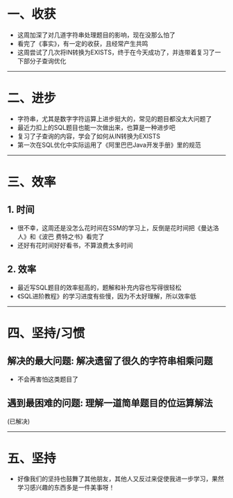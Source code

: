 # 一、收获

- 这周加深了对几道字符串处理题目的影响，现在没那么怕了
- 看完了《事实》，有一定的收获，且经常产生共鸣
- 这周尝试了几次将IN转换为EXISTS，终于在今天成功了，并连带着复习了一下部分子查询优化

<hr>









# 二、进步

- 字符串，尤其是数字字符运算上进步挺大的，常见的题目都没太大问题了
- 最近力扣上的SQL题目也能一次做出来，也算是一种进步吧
- 复习了子查询的内容，学会了如何从IN转换为EXISTS
- 第一次在SQL优化中实际运用了《阿里巴巴Java开发手册》里的规范

<hr>











# 三、效率



## 1. 时间

- 很不幸，这周还是没怎么花时间在SSM的学习上，反倒是花时间把《曼达洛人》和《波巴 费特之书》看完了
- 还好有花时间好好看书，不算浪费太多时间





## 2. 效率

- 最近写SQL题目的效率挺高的，题解和补充内容也写得很轻松
- 《SQL进阶教程》的学习进度有些慢，因为不太好理解，所以效率低

<hr>











# 四、坚持/习惯



## 解决的最大问题: 解决遗留了很久的字符串相乘问题

- 不会再害怕这类题目了



## 遇到最困难的问题: 理解一道简单题目的位运算解法

(已解决)



<hr>









# 五、坚持

- 好像我们的坚持也鼓舞了其他朋友，其他人又反过来促使我进一步学习，果然学习感兴趣的东西多是一件美事呀！







